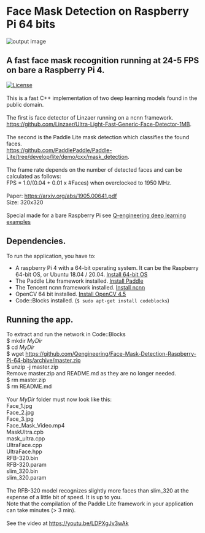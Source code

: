 # Face Mask Detection on Raspberry Pi 64 bits
![output image]( https://qengineering.eu/images/FamilyOut.jpg )

## A fast face mask recognition running at 24-5 FPS on bare a Raspberry Pi 4.
[![License](https://img.shields.io/badge/License-BSD%203--Clause-blue.svg)](https://opensource.org/licenses/BSD-3-Clause)<br/><br/>
This is a fast C++ implementation of two deep learning models found in the public domain. <br/><br/>
The first is face detector of Linzaer running on a ncnn framework.<br/> 
https://github.com/Linzaer/Ultra-Light-Fast-Generic-Face-Detector-1MB. <br/><br/>
The second is the Paddle Lite mask detection which classifies the found faces.<br/> 
https://github.com/PaddlePaddle/Paddle-Lite/tree/develop/lite/demo/cxx/mask_detection. <br/><br/>
The frame rate depends on the number of detected faces and can be calculated as follows: <br/>
FPS = 1.0/(0.04 + 0.01 x #Faces) when overclocked to 1950 MHz. <br/><br/>
Paper: https://arxiv.org/abs/1905.00641.pdf <br/>
Size: 320x320 <br/><br/>
Special made for a bare Raspberry Pi see [Q-engineering deep learning examples](https://qengineering.eu/deep-learning-examples-on-raspberry-32-64-os.html) <br/>
## Dependencies.
To run the application, you have to:
- A raspberry Pi 4 with a 64-bit operating system. It can be the Raspberry 64-bit OS, or Ubuntu 18.04 / 20.04. [Install 64-bit OS](https://qengineering.eu/install-raspberry-64-os.html) <br/>
- The Paddle Lite framework installed. [Install Paddle](https://qengineering.eu/install-paddle-on-raspberry-pi-4.html) <br/>
- The Tencent ncnn framework installed. [Install ncnn](https://qengineering.eu/install-ncnn-on-raspberry-pi-4.html) <br/>
- OpenCV 64 bit installed. [Install OpenCV 4.5](https://qengineering.eu/install-opencv-4.5-on-raspberry-64-os.html) <br/>
- Code::Blocks installed. (```$ sudo apt-get install codeblocks```)
## Running the app.
To extract and run the network in Code::Blocks <br/>
$ mkdir *MyDir* <br/>
$ cd *MyDir* <br/>
$ wget https://github.com/Qengineering/Face-Mask-Detection-Raspberry-Pi-64-bits/archive/master.zip <br/>
$ unzip -j master.zip <br/>
Remove master.zip and README.md as they are no longer needed. <br/> 
$ rm master.zip <br/>
$ rm README.md <br/> <br/>
Your *MyDir* folder must now look like this: <br/> 
Face_1.jpg <br/>
Face_2.jpg <br/>
Face_3.jpg <br/>
Face_Mask_Video.mp4 <br/>
MaskUltra.cpb <br/>
mask_ultra.cpp <br/>
UltraFace.cpp <br/>
UltraFace.hpp <br/>
RFB-320.bin <br/>
RFB-320.param <br/>
slim_320.bin <br/>
slim_320.param <br/>
 <br/>
The RFB-320 model recognizes slightly more faces than slim_320 at the expense of a little bit of speed. It is up to you.<br/>
Note that the compilation of the Paddle Lite framework in your application can take minutes (> 3 min). <br/> <br/>
See the video at https://youtu.be/LDPXgJv3wAk

